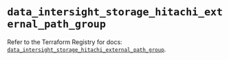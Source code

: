 # `data_intersight_storage_hitachi_external_path_group`

Refer to the Terraform Registry for docs: [`data_intersight_storage_hitachi_external_path_group`](https://registry.terraform.io/providers/ciscodevnet/intersight/1.0.71/docs/data-sources/storage_hitachi_external_path_group).

